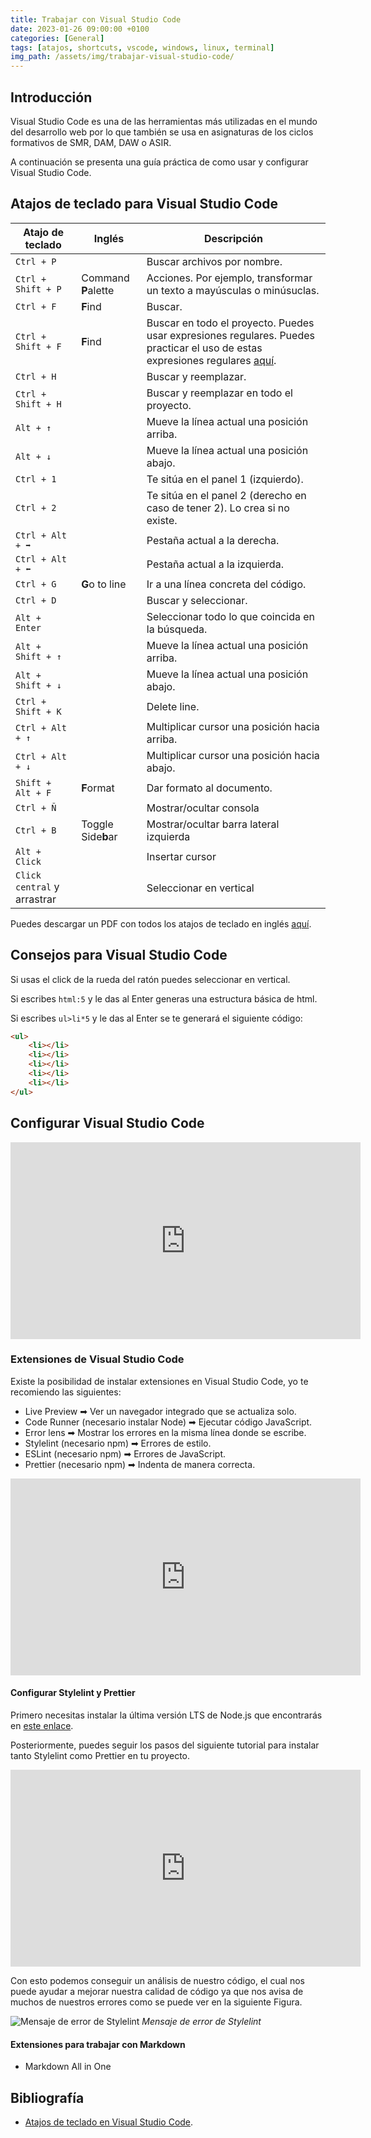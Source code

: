 ```yaml
---
title: Trabajar con Visual Studio Code
date: 2023-01-26 09:00:00 +0100
categories: [General]
tags: [atajos, shortcuts, vscode, windows, linux, terminal]
img_path: /assets/img/trabajar-visual-studio-code/
---
```


## Introducción

Visual Studio Code es una de las herramientas más utilizadas en el mundo del desarrollo web por lo que también se usa en asignaturas de los ciclos formativos de SMR, DAM, DAW o ASIR.

A continuación se presenta una guía práctica de como usar y configurar Visual Studio Code.

## Atajos de teclado para Visual Studio Code

| Atajo de teclado | Inglés | Descripción |
|---|---|---|
| `Ctrl + P` |  | Buscar archivos por nombre. |
| `Ctrl + Shift + P` | Command **P**alette | Acciones. Por ejemplo, transformar un texto a mayúsculas o minúsuclas. |
| `Ctrl + F` | **F**ind | Buscar. |
| `Ctrl + Shift + F` | **F**ind | Buscar en todo el proyecto. Puedes usar expresiones regulares. Puedes practicar el uso de estas expresiones regulares [aquí](https://regex101.com/). |
| `Ctrl + H` |  | Buscar y reemplazar. |
| `Ctrl + Shift + H` |  | Buscar y reemplazar en todo el proyecto.  |
| `Alt + ↑` |  | Mueve la línea actual una posición arriba. |
| `Alt + ↓` |  | Mueve la línea actual una posición abajo. |
| `Ctrl + 1` |  | Te sitúa en el panel 1 (izquierdo). |
| `Ctrl + 2` |  | Te sitúa en el panel 2 (derecho en caso de tener 2). Lo crea si no existe. |
| `Ctrl + Alt + ➡` |  | Pestaña actual a la derecha. |
| `Ctrl + Alt + ⬅` |  | Pestaña actual a la izquierda. |
| `Ctrl + G` | **G**o to line | Ir a una línea concreta del código. |
| `Ctrl + D` |  | Buscar y seleccionar. |
| `Alt + Enter` |  | Seleccionar todo lo que coincida en la búsqueda. |
| `Alt + Shift + ↑` |  | Mueve la línea actual una posición arriba. |
| `Alt + Shift + ↓` |  | Mueve la línea actual una posición abajo. |
| `Ctrl + Shift + K` |  | Delete line. |
| `Ctrl + Alt + ↑` |  | Multiplicar cursor una posición hacia arriba. |
| `Ctrl + Alt + ↓` |  | Multiplicar cursor una posición hacia abajo. |
| `Shift + Alt + F` | **F**ormat | Dar formato al documento. |
| `Ctrl + Ñ` |  | Mostrar/ocultar consola |
| `Ctrl + B` | Toggle Side**b**ar | Mostrar/ocultar barra lateral izquierda |
| `Alt + Click` |  | Insertar cursor |
| `Click central` y arrastrar |  | Seleccionar en vertical |

Puedes descargar un PDF con todos los atajos de teclado en inglés [aquí](/assets/img/trabajar-visual-studio-code/keyboard-shortcuts-windows.pdf).

## Consejos para Visual Studio Code

Si usas el click de la rueda del ratón puedes seleccionar en vertical.

Si escribes `html:5` y le das al Enter generas una estructura básica de html.

Si escribes `ul>li*5` y le das al Enter se te generará el siguiente código:

```html
<ul>
    <li></li>
    <li></li>
    <li></li>
    <li></li>
    <li></li>
</ul>
```

## Configurar Visual Studio Code

<iframe width="560" height="315" src="https://www.youtube.com/embed/uyEUVgNMvGI" title="YouTube video player" frameborder="0" allow="accelerometer; autoplay; clipboard-write; encrypted-media; gyroscope; picture-in-picture; web-share" allowfullscreen></iframe>

### Extensiones de Visual Studio Code

Existe la posibilidad de instalar extensiones en Visual Studio Code, yo te recomiendo las siguientes:

- Live Preview ➡ Ver un navegador integrado que se actualiza solo.
- Code Runner (necesario instalar Node) ➡ Ejecutar código JavaScript.
- Error lens ➡ Mostrar los errores en la misma línea donde se escribe.
- Stylelint (necesario npm) ➡ Errores de estilo.
- ESLint (necesario npm) ➡ Errores de JavaScript.
- Prettier (necesario npm) ➡ Indenta de manera correcta.

<iframe width="560" height="315" src="https://www.youtube.com/embed/sdbl-LpIoQI" title="YouTube video player" frameborder="0" allow="accelerometer; autoplay; clipboard-write; encrypted-media; gyroscope; picture-in-picture" allowfullscreen></iframe>

#### Configurar Stylelint y Prettier

Primero necesitas instalar la última versión LTS de Node.js que encontrarás en [este enlace](https://nodejs.org/en/download/).

Posteriormente, puedes seguir los pasos del siguiente tutorial para instalar tanto Stylelint como Prettier en tu proyecto.

<iframe width="560" height="315" src="https://www.youtube.com/embed/EBlXDDzE_8Y" title="YouTube video player" frameborder="0" allow="accelerometer; autoplay; clipboard-write; encrypted-media; gyroscope; picture-in-picture; web-share" allowfullscreen></iframe>

Con esto podemos conseguir un análisis de nuestro código, el cual nos puede ayudar a mejorar nuestra calidad de código ya que nos avisa de muchos de nuestros errores como se puede ver en la siguiente Figura.

![Mensaje de error de Stylelint](mensajeDeErrorDeStylelint.png)
_Mensaje de error de Stylelint_

#### Extensiones para trabajar con Markdown

- Markdown All in One

## Bibliografía

- [Atajos de teclado en Visual Studio Code](https://carontestudio.com/blog/atajos-de-teclado-en-visual-studio-code/).